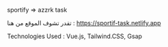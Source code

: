 sportify => azzrk task

تقدر تشوف الموقع من هنا : https://sportif-task.netlify.app

Technologies Used : Vue.js, Tailwind.CSS, Gsap
